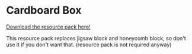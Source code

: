 # Cardboard Box

[Download the resource pack here!](https://um.acrylicstyle.xyz/local/2021/05/19-59-42/pack.zip)

This resource pack replaces jigsaw block and honeycomb block, so don't use it if you don't want that. (resource pack is not required anyway)
